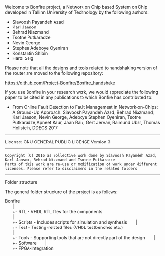 Welcome to Bonfire project, a Network on Chip based System on Chip developed in Tallinn University of Technology by the following authors: 

  * Siavoosh Payandeh Azad
  * Karl Janson
  * Behrad Niazmand
  * Tsotne Putkaradze
  * Nevin George 
  * Stephen Adeboye Oyeniran 
  * Konstantin Shibin
  * Hardi Selg
  
Please note that all the designs and tools related to handshaking version of the router are moved to the following repository:

https://github.com/Project-Bonfire/Bonfire_handshake
 
If you use Bonfire in your research work, we would appreciate the following paper to be cited in any publications to which Bonfire has contributed to:

* From Online Fault Detection to Fault Management in Network-on-Chips: A Ground-Up Approach. Siavoosh Payandeh Azad, Behrad Niazmand, Karl Janson, Nevin George, Adeboye Stephen Oyeniran, Tsotne Putkaradze,Apneet Kaur, Jaan Raik, Gert Jervan, Raimund Ubar, Thomas Hollstein, DDECS 2017

----------

License:  	GNU GENERAL PUBLIC LICENSE Version 3

----------------------------------------------------------------------------------------------------------------------------
	Copyright (C) 2016 as collective work done by Siavoosh Payandeh Azad, Karl Janson, Behrad Niazmand and Tsotne Putkaradze
	Parts of this work are re-use or modification of work under different licenses. Please refer to disclaimers in the related folders.
----------------------------------------------------------------------------------------------------------------------------

Folder structure

The general folder structure of the project is as follows:

Bonfire  
&nbsp; &nbsp; &nbsp; |  
&nbsp; &nbsp; &nbsp; +- RTL - VHDL RTL files for the components  
&nbsp; &nbsp; &nbsp; |  
&nbsp; &nbsp; &nbsp; +- Scripts - Includes scripts for simulation and synthesis 
&nbsp; &nbsp; &nbsp; |  
&nbsp; &nbsp; &nbsp; +- Test - Testing-related files (VHDL testbenches etc.)  
&nbsp; &nbsp; &nbsp; |  
&nbsp; &nbsp; &nbsp; +- Tools - Supporting tools that are not directly part of the design 
&nbsp; &nbsp; &nbsp; |  
&nbsp; &nbsp; &nbsp; +- Software
&nbsp; &nbsp; &nbsp; |  
&nbsp; &nbsp; &nbsp; +- FPGA-integration 
